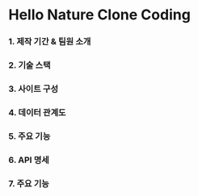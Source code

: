 # Hello Nature Clone Coding

### 1. 제작 기간 & 팀원 소개

### 2. 기술 스택

### 3. 사이트 구성

### 4. 데이터 관계도

### 5. 주요 기능

### 6. API 명세

### 7. 주요 기능

